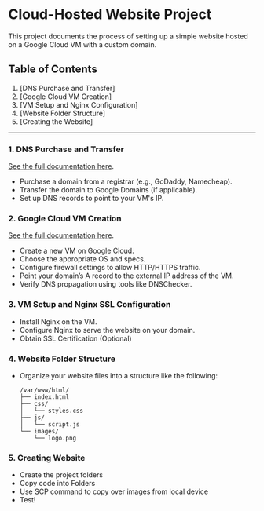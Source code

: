 # Cloud-Hosted Website Project

This project documents the process of setting up a simple website hosted on a Google Cloud VM with a custom domain. 

## Table of Contents 

1. [DNS Purchase and Transfer]
2. [Google Cloud VM Creation]
3. [VM Setup and Nginx Configuration]
4. [Website Folder Structure]
5. [Creating the Website]
   
---

### 1. DNS Purchase and Transfer

[See the full documentation here](dns-config/dns-setup.md).

- Purchase a domain from a registrar (e.g., GoDaddy, Namecheap).
- Transfer the domain to Google Domains (if applicable).
- Set up DNS records to point to your VM's IP.

### 2. Google Cloud VM Creation

[See the full documentation here](vm-setup/google-cloud-vm.md).

- Create a new VM on Google Cloud.
- Choose the appropriate OS and specs.
- Configure firewall settings to allow HTTP/HTTPS traffic.
- Point your domain’s A record to the external IP address of the VM.
- Verify DNS propagation using tools like DNSChecker.

### 3. VM Setup and Nginx SSL Configuration

- Install Nginx on the VM.
- Configure Nginx to serve the website on your domain.
- Obtain SSL Certification (Optional)

### 4. Website Folder Structure 

- Organize your website files into a structure like the following:
  ```plaintext
  /var/www/html/
  ├── index.html
  ├── css/
  │   └── styles.css
  ├── js/
  │   └── script.js
  └── images/
      └── logo.png
 ### 5. Creating Website 
- Create the project folders
- Copy code into Folders
- Use SCP command to copy over images from local device
- Test!
